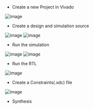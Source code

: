 - Create a new Project in Vivado

![image](https://user-images.githubusercontent.com/92938137/171317425-1e16f567-791d-4fa9-ac81-106c8ee18110.png)
- Create a design and simulation source

![image](https://user-images.githubusercontent.com/92938137/171317525-b9a83bd3-d1d8-4e57-9dc2-a82538231e43.png)
![image](https://user-images.githubusercontent.com/92938137/171317535-a2b20c18-e8d8-405f-8dae-7f94e5e209b4.png)
- Run the simulation

![image](https://user-images.githubusercontent.com/92938137/171317562-9eba74f4-befb-4924-a648-9ae677d75af8.png)
![image](https://user-images.githubusercontent.com/92938137/171317572-3d9e239d-be1e-4de8-b757-6ba71c80eadd.png)
- Run the RTL

![image](https://user-images.githubusercontent.com/92938137/171318209-1b013da8-0721-450a-8e89-40f7ce9834fe.png)
- Create a Constraints(.xdc) file

![image](https://user-images.githubusercontent.com/92938137/171318143-82cd77dd-c126-43f7-8db8-6778245b34da.png)
- Synthesis

